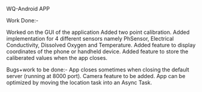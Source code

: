 WQ-Android APP


Work Done:-

Worked on the GUI of the application
Added two point calibration.
Added implementation for 4 different sensors namely PhSensor, Electrical Conductivity, Dissolved Oxygen and Temperature.
Added feature to display coordinates of the phone or handheld device.
Added feature to store the caliberated values when the app closes.

Bugs+work to be done:-
App closes sometimes when closing the default server (running at 8000 port).
Camera feature to be added.
App can be optimized by moving the location task into an Async Task.